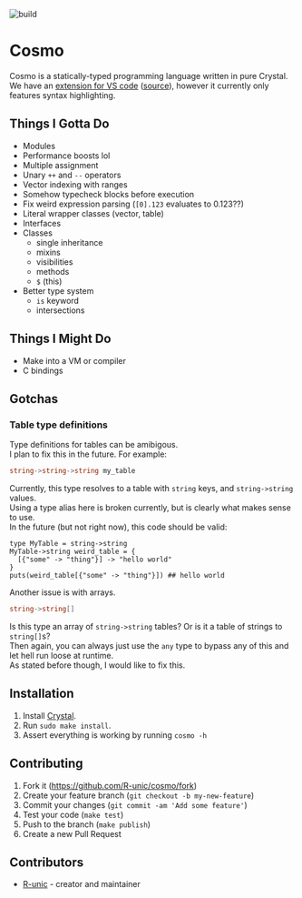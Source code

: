 ![build](https://github.com/R-unic/cosmo/actions/workflows/crystal.yml/badge.svg)
# Cosmo

Cosmo is a statically-typed programming language written in pure Crystal.<br>
We have an [extension for VS code](https://marketplace.visualstudio.com/items?itemName=cosmo.vscode-cosmo) ([source](https://github.com/R-unic/vscode-cosmo)), however it currently only features syntax highlighting.

## Things I Gotta Do

- Modules
- Performance boosts lol
- Multiple assignment
- Unary `++` and `--` operators
- Vector indexing with ranges
- Somehow typecheck blocks before execution
- Fix weird expression parsing (`[0].123` evaluates to 0.123??)
- Literal wrapper classes (vector, table)
- Interfaces
- Classes
  * single inheritance
  * mixins
  * visibilities
  * methods
  * `$` (this)
- Better type system
  * `is` keyword
  * intersections

## Things I Might Do

- Make into a VM or compiler
- C bindings

## Gotchas

### Table type definitions
Type definitions for tables can be amibigous.<br>
I plan to fix this in the future. For example:
```go
string->string->string my_table
```
Currently, this type resolves to a table with `string` keys, and `string->string` values.<br>
Using a type alias here is broken currently, but is clearly what makes sense to use.<br>
In the future (but not right now), this code should be valid:
```crystal
type MyTable = string->string
MyTable->string weird_table = {
  [{"some" -> "thing"}] -> "hello world"
}
puts(weird_table[{"some" -> "thing"}]) ## hello world
```
Another issue is with arrays.
```go
string->string[]
```
Is this type an array of `string->string` tables? Or is it a table of strings to `string[]`s?<br>
Then again, you can always just use the `any` type to bypass any of this and let hell run loose at runtime.<br>
As stated before though, I would like to fix this.

## Installation

1. Install [Crystal](https://crystal-lang.org/install/).
2. Run `sudo make install`.
3. Assert everything is working by running `cosmo -h`

## Contributing

1. Fork it (<https://github.com/R-unic/cosmo/fork>)
2. Create your feature branch (`git checkout -b my-new-feature`)
3. Commit your changes (`git commit -am 'Add some feature'`)
4. Test your code (`make test`)
5. Push to the branch (`make publish`)
6. Create a new Pull Request

## Contributors

- [R-unic](https://github.com/R-unic) - creator and maintainer
